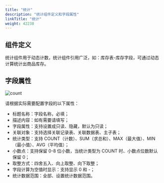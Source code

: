 ```yaml
---
title: "统计"
description: "统计组件定义和字段属性"
linkTitle: "统计"
weight: 42238
---
```


## 组件定义

统计组件用于动态计数，统计组件引用广泛，如：库存表-库存字段，可通过动态计算统计出商品库存。

## 字段属性

![count](https://raw.githubusercontent.com/quanxiang-cloud/website/main/static/images/zh/docs/manual/component/count.png)

请根据实际需要配置字段的以下属性：

- 标题名称：字段名称，必填；
- 描述内容：如有需要请填写；
- 字段属性：支持设置成只读、隐藏，默认为只读；
- 关联对象：支持选择关联记录表、关联数据表、主子表；
- 统计类型：支持 COUNT（计数）、SUM（求总和）、MAX（最大值）、MIN（最小值）、AVG（平均值）；
- 小数点：支持保留 0-8 位小数，当统计类型为 COUNT 时、小数点位数默认保留 0；
- 取整方式：四舍五入、向上取整、向下取整；
- 字段计算为空值时显示：支持显示 0 和 -；
- 统计数据范围：全部、设置统计数据范围。

